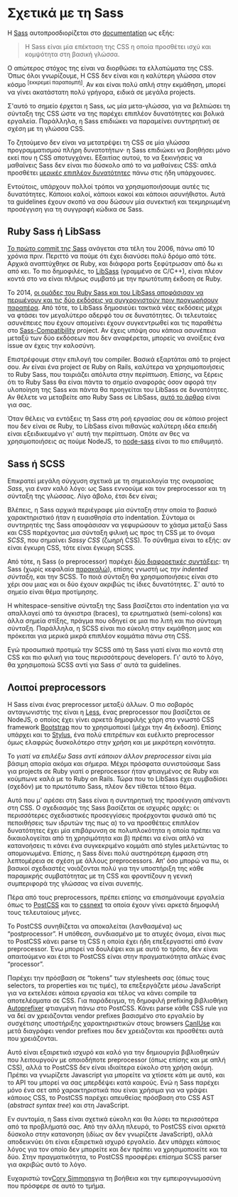 
# Σχετικά με τη Sass

Η [Sass](http://sass-lang.com) αυτοπροσδιορίζεται στο [documentation](http://sass-lang.com/documentation/file.SASS_REFERENCE.html) ως εξής:

> Η Sass είναι μία επέκταση της CSS η οποία προσθέτει ισχύ και κομψότητα στη βασική γλώσσα.

Ο απώτερος στόχος της είναι να διορθώσει τα ελλατώματα της CSS. Όπως όλοι γνωρίζουμε, Η CSS δεν είναι και η καλύτερη γλώσσα στον κόσμο <sup>[εκκρεμεί παραπομπή]</sup>. Αν και είναι πολύ απλή στην εκμάθηση, μπορεί να γίνει ακατάστατη πολύ γρήγορα, ειδικά σε μεγάλα projects.

Σ'αυτό το σημείο έρχεται η Sass, ως μία μετα-γλώσσα, για να βελτιώσει τη σύνταξη της CSS ώστε να της παρέχει επιπλέον δυνατότητες και βολικά εργαλεία. Παράλληλα, η Sass επιδιώκει να παραμείνει συντηρητική σε σχέση με τη γλώσσα CSS.

Το ζητούμενο δεν είναι να μετατρέψει τη CSS σε μία γλώσσα προγραμματισμού πλήρη δυνατοτήτων· η Sass επιδιώκει να βοηθήσει μόνο εκεί που η CSS αποτυγχάνει. Εξαιτίας αυτού, το να ξεκινήσεις να μαθαίνεις Sass δεν είναι πιο δύσκολο από το να μαθαίνεις CSS: απλά προσθέτει [μερικές επιπλέον δυνατότητες](http://sitepoint.com/sass-reference/) πάνω στις ήδη υπάρχουσες.

Εντούτοις, υπάρχουν πολλοί τρόποι να χρησιμοποιήσουμε αυτές τις δυνατότητες. Κάποιοι καλοί, κάποιοι κακοί και κάποιοι ασυνήθιστοι. Αυτά τα guidelines έχουν σκοπό να σου δώσουν μία συνεκτική και τεκμηριωμένη προσέγγιση για τη συγγραφή κώδικα σε Sass.

## Ruby Sass ή LibSass

[Το πρώτο commit της Sass](https://github.com/hcatlin/sass/commit/fa5048ba405619273e474a50400c7243fbff54fe) ανάγεται στα τέλη του 2006, πάνω από 10 χρόνια πριν. Περιττό να πούμε ότι έχει διανύσει πολύ δρόμο από τότε. Αρχικά αναπτύχθηκε σε Ruby, και διάφορα ports ξεφύτρωσαν από δω κι από κει. Το πιο δημοφιλές, το [LibSass](http://webdesign.tutsplus.com/articles/getting-to-know-libsass--cms-23114) (γραμμένο σε C/C++), είναι πλέον κοντά στο να είναι πλήρως συμβατό με την πρωτότυπη έκδοση σε Ruby.

Το 2014, [οι ομάδες του Ruby Sass και του LibSass αποφάσισαν να περιμένουν και τις δύο εκδόσεις να συγχρονιστούν πριν προχωρήσουν παραπέρα](https://github.com/sass/libsass/wiki/The-LibSass-Compatibility-Plan). Από τότε, το LibSass δημοσιεύει τακτικά νέες εκδόσεις μέχρι να φτάσει τον μεγαλύτερο αδερφό του σε δυνατότητες. Οι τελευταίες ασυνέπειες που έχουν απομείνει έχουν συγκεντρωθεί και τις παραθέτω στο [Sass-Compatibility](http://sass-compatibility.github.io) project. Αν έχεις υπόψη σου κάποια ασυνέπεια μεταξύ των δύο εκδόσεων που δεν αναφέρεται, μπορείς να ανοίξεις ένα issue αν έχεις την καλοσύνη.

Επιστρέφουμε στην επιλογή του compiler. Βασικά εξαρτάται από το project σου. Αν είναι ένα project σε Ruby on Rails, καλύτερα να χρησιμοποιήσεις το Ruby Sass, που ταιριάζει απόλυτα στην περίπτωση. Επίσης, να ξέρεις ότι το Ruby Sass θα είναι πάντα το σημείο αναφοράς όσον αφορά την υλοποίηση της Sass και πάντα θα προηγείται του LibSass σε δυνατότητες. Αν θέλετε να μεταβείτε απο Ruby Sass σε LibSass, [αυτό το άρθρο](http://www.sitepoint.com/switching-ruby-sass-libsass/) είναι για σας.

Όταν θέλεις να εντάξεις τη Sass στη ροή εργασίας σου σε κάποιο project που δεν είναι σε Ruby, το LibSass είναι πιθανώς καλύτερη ιδέα επειδή είναι εξειδικευμένο γι' αυτή την περίπτωση. Οπότε αν θες να χρησιμοποιήσεις ας πούμε NodeJS, το [node-sass](https://github.com/sass/node-sass) είναι το πιο επιθυμητό.

## Sass ή SCSS

Επικρατεί μεγάλη σύγχυση σχετικά με τη σημειολογία της ονομασίας *Sass*, για έναν καλό λόγο: ως Sass εννοούμε και τον preprocessor και τη σύνταξη της γλώσσας. Λίγο άβολο, έτσι δεν είναι;

Βλέπεις, η Sass αρχικά περιέγραφε μία σύνταξη στην οποία το βασικό χαρακτηριστικό ήταν η ευαισθησία στο indentation. Σύντομα οι συντηρητές της Sass αποφάσισαν να γεφυρώσουν το χάσμα μεταξύ Sass και CSS παρέχοντας μια σύνταξη φιλική ως προς τη CSS με το όνομα *SCSS*, που σημαίνει *Sassy CSS* (ζωηρή CSS). Το σύνθημα είναι το εξής: αν είναι έγκυρη CSS, τότε είναι έγκυρη SCSS.

Από τότε, η Sass (ο preprocessor) παρέχει [δύο διαφορετικές συντάξεις](http://www.sitepoint.com/whats-difference-sass-scss/): τη Sass (χωρίς κεφαλαία [παρακαλώ](http://sassnotsass.com)), επίσης γνωστή ως *την indented σύνταξη*, και την SCSS. Το ποιά σύνταξη θα χρησιμοποιήσεις είναι στο χέρι σου μιας και οι δύο έχουν ακριβώς τις ίδιες δυνατότητες. Σ' αυτό το σημείο είναι θέμα προτίμησης.

Η whitespace-sensitive σύνταξη της Sass βασίζεται στο indentation για να απαλλαγεί από τα άγκιστρα (braces), τα ερωτηματικά (semi-colons) και άλλα σημεία στίξης, πράγμα που οδηγεί σε μια πιο λιτή και πιο σύντομη σύνταξη. Παράλληλα, η SCSS είναι πιο εύκολη στην εκμάθηση μιας και πρόκειται για μερικά μικρά επιπλέον κομμάτια πάνω στη CSS.

Εγώ προσωπικά προτιμώ την SCSS από τη Sass γιατί είναι πιο κοντά στη CSS και πιο φιλική για τους περισσότερους developers. Γι' αυτό το λόγο, θα χρησιμοποιώ SCSS αντί για Sass σ' αυτά τα guidelines.

## Λοιποί preprocessors

Η Sass είναι ένας preprocessor μεταξύ άλλων. Ο πιο σοβαρός ανταγωνιστής της είναι η [Less](http://lesscss.org/), ένας preprocessor που βασίζεται σε NodeJS, ο οποίος έχει γίνει αρκετά δημοφιλής χάρη στο γνωστό CSS framework [Bootstrap](http://getbootstrap.com/) που το χρησιμοποιεί (μέχρι την 4η έκδοση). Επίσης υπάρχει και το [Stylus](http://learnboost.github.io/stylus/), ένα πολύ επιτρέπων και ευέλικτο preprocessor όμως ελαφρώς δυσκολότερο στην χρήση και με μικρότερη κοινότητα.

Το *γιατί να επιλέξω Sass αντί κάποιον άλλον preprocessor* είναι μία βάσιμη απορία ακόμα και σήμερα. Μέχρι πρόσφατα συνιστούσαμε Sass για projects σε Ruby γιατί ο preprocessor ήταν φτιαγμένος σε Ruby και κούμπωνε καλά με το Ruby on Rails. Τώρα που το LibSass έχει συμβαδίσει (σχεδόν) με το πρωτότυπο Sass, πλέον δεν τίθεται τέτοιο θέμα.

Αυτό που μ' αρέσει στη Sass είναι η συντηρητική της προσέγγιση απέναντι στη CSS. Ο σχεδιασμός της Sass βασίζεται σε ισχυρές αρχές: οι περισσότερες σχεδιαστικές προσεγγίσεις προέρχονται φυσικά από τις πεποιθήσεις των ιδρυτών της πως α) το να προσθέτεις επιπλέον δυνατότητες έχει μία επιβάρυνση σε πολυπλοκότητα η οποία πρέπει να δικαιολογείται από τη χρησιμότητα και β) πρέπει να είναι απλό να κατανοήσεις τι κάνει ένα συγκεκριμένο κομμάτι από styles μελετώντας το απομονωμένα. Επίσης, η Sass δίνει πολύ αυστηρότερη έμφαση στη λεπτομέρεια σε σχέση με άλλους preprocessors. Απ' όσο μπορώ να πω, οι βασικοί σχεδιαστές νοιάζονται πολύ για την υποστήριξη της κάθε παραμικρής συμβατότητας με τη CSS και φροντίζουν η γενική συμπεριφορά της γλώσσας να είναι συνεπής.

Πέρα από τους preprocessors, πρέπει επίσης να επισημάνουμε εργαλεία όπως το [PostCSS](https://github.com/postcss/postcss) και το [cssnext](https://cssnext.github.io/) τα οποία έχουν γίνει αρκετά δημοφιλή τους τελευταίους μήνες.

Το PostCSS συνηθίζεται να αποκαλείται (λανθασμένα) ως “postprocessor”. Η υπόθεση, συνδιασμένο με το ατυχές όνομα, είναι πως το PostCSS κάνει parse τη CSS η οποία έχει ήδη επεξεργαστεί από έναν preprocessor. Ένω μπορεί να δουλέψει και με αυτό το τρόπο, δεν είναι απαιτούμενο και έτσι το PostCSS είναι στην πραγματικότητα απλώς ένας “processor”.

Παρέχει την πρόσβαση σε “tokens” των stylesheets σας (όπως τους selectors, τα properties και τις τιμές), τα επεξεργάζετε μέσω JavaScript για να εκτελέσει κάποια εργασία και τέλος να κάνει compile τα αποτελέσματα σε CSS. Για παράδειγμα, τη δημοφιλή prefixing βιβλιοθήκη [Autoprefixer](https://github.com/postcss/autoprefixer) φτιαγμένη πάνω στο PostCSS. Κάνει parse κάθε CSS rule για να δεί αν χρειάζονται vendor prefixes βασισμένο στο εργαλείο by συσχέτισης υποστήριξης χαρακτηριστικών στους browsers [CanIUse](http://caniuse.com) και μετά διαγράφει vendor prefixes που δεν χρειάζονται και προσθέτει αυτά που χρειάζονται.

Αυτό είναι εξαιρετικά ισχυρό και καλό για την δημιουργία βιβλιοθηκών που λειτουργούν με οποιοδήποτε preprocessor (όπως επίσης και με απλή CSS), αλλά το PostCSS δεν είναι ιδιαίτερα εύκολο στη χρήση ακόμη. Πρέπει να γνωρίζετε Javascript για μπορείτε να χτίσετε κάτι με αυτό, και το API του μπορεί να σας μπερδέψει κατά καιρούς. Ενώ η Sass παρέχει μόνο ένα σετ από χαρακτηριστικά που είναι χρήσιμα για να γράψει κάποιος CSS, το PostCSS παρέχει απευθείας πρόσβαση στο CSS AST (*abstract syntax tree*) και στη JavaScript.

Εν συντομία, η Sass είναι σχετικά εύκολη και θα λύσει τα περισσότερα από τα προβλήματά σας. Από την άλλη πλευρά, το PostCSS είναι αρκετά δύσκολο στην κατανοηση (ιδίως αν δεν γνωρίζετε JavaScript), αλλά αποδεικνύει ότι είναι εξαιρετικά ισχυρό εργαλείο. Δεν υπάρχει κάποιος λόγος για τον οποίο δεν μπορείτε και δεν πρέπει να χρησιμοποιείτε και τα δύο. Στην πραγματικότητα, το PostCSS προσφέρει επίσημα SCSS parser για ακριβώς αυτό το λόγο.

 <div class="note">
   <p>Ευχαριστώ τον<a href="https://github.com/corysimmons">Cory Simmons</a>για τη βοήθεια και την εμπειρογνωμοσύνη που πρόσφερε σε αυτό το τμήμα.</p>
 </div>
